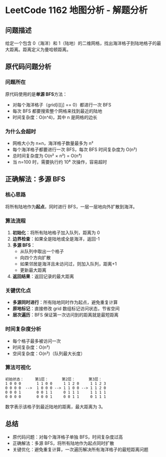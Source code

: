 # LeetCode 1162 地图分析 - 解题分析

## 问题描述

给定一个包含 0（海洋）和 1（陆地）的二维网格，找出海洋格子到陆地格子的最大距离。距离定义为曼哈顿距离。

## 原代码问题分析

### 问题所在

原代码使用的是**单源 BFS**方法：

- 对每个海洋格子（grid[i][j] == 0）都进行一次 BFS
- 每次 BFS 都要搜索整个网格来找到最近的陆地
- 时间复杂度：O(n^4)，其中 n 是网格的边长

### 为什么会超时

- 网格大小为 n×n，海洋格子数量最多为 n²
- 每个海洋格子都要进行一次 BFS，每次 BFS 时间复杂度为 O(n²)
- 总时间复杂度为 O(n² × n²) = O(n⁴)
- 当 n=100 时，需要执行约 10⁸ 次操作，容易超时

## 正确解法：多源 BFS

### 核心思路

将所有陆地作为**起点**，同时进行 BFS，一层一层地向外扩散到海洋。

### 算法流程

1. **初始化**：将所有陆地格子加入队列，距离为 0
2. **边界检查**：如果全是陆地或全是海洋，返回-1
3. **多源 BFS**：
   - 从队列中取出一个格子
   - 向四个方向扩散
   - 如果邻居是海洋且未访问过，则加入队列，距离+1
   - 更新最大距离
4. **返回结果**：返回记录的最大距离

### 关键优化点

- **多源同时进行**：所有陆地同时作为起点，避免重复计算
- **原地标记**：直接修改 grid 数组标记访问状态，节省空间
- **层次遍历**：BFS 保证第一次访问到的距离就是最短距离

### 时间复杂度分析

- 每个格子最多被访问一次
- 时间复杂度：O(n²)
- 空间复杂度：O(n²)（队列最大长度）

### 算法可视化

```
初始状态：     第1层：      第2层：      第3层：
1 0 0 0       1 1 0 0     1 1 2 0     1 1 2 3
0 0 0 0  -->  1 0 0 0 --> 1 1 0 0 --> 1 1 2 0
0 0 0 1       0 0 1 1     0 1 1 1     1 1 1 1
0 0 0 0       0 0 0 1     0 0 1 1     0 1 1 1
```

数字表示该格子到最近陆地的距离，最大距离为 3。

## 总结

- 原代码问题：对每个海洋格子单独 BFS，时间复杂度过高
- 正确解法：多源 BFS，将所有陆地作为起点同时扩散
- 关键优化：避免重复计算，一次遍历解决所有海洋格子的最短距离问题
